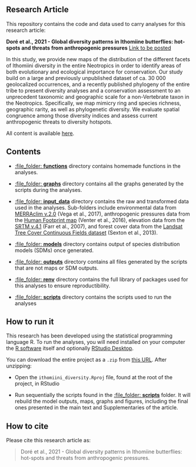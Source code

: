 
<!-- README.md is generated from README.Rmd. Please edit that file -->

## Research Article

This repository contains the code and data used to carry analyses for
this research article:

**Doré et al., 2021 - Global diversity patterns in Ithomiine
butterflies: hot-spots and threats from anthropogenic pressures** [Link
to be posted]()

In this study, we provide new maps of the distribution of the different
facets of Ithomiini diversity in the entire Neotropics in order to
identify areas of both evolutionary and ecological importance for
conservation. Our study build on a large and previously unpublished
dataset of ca. 30 000 geolocalized occurrences, and a recently published
phylogeny of the entire tribe to present diversity analyses and a
conservation assessment to an unprecedent taxonomic and geographic scale
for a non-Vertebrate taxon in the Neotropics. Specifically, we map
mimicry ring and species richness, geographic rarity, as well as
phylogenetic diversity. We evaluate spatial congruence among those
diversity indices and assess current anthropogenic threats to diversity
hotspots.

All content is available
[here](https://github.com/MaelDore/ithomiini_diversity).

## Contents

  - [:file\_folder: **functions**](functions/) directory contains
    homemade functions in the analyses.

  - [:file\_folder: **graphs**](graphs/) directory contains all the
    graphs generated by the scripts during the analyses.

  - [:file\_folder: **input\_data**](input_data/) directory contains the
    raw and transformed data used in the analyses. Sub-folders include
    environmental data from [MERRAclim
    v.2.0](https://doi.org/10.5061/dryad.s2v81) (Vega et al., 2017),
    anthropogenic pressures data from the [Human Footprint
    map](https://doi.org/10.1038/ncomms12558) (Venter et al., 2016),
    elevation data from the [SRTM v.4.1](http://srtm.csi.cgiar.org)
    (Farr et al., 2007), and forest cover data from the [Landsat Tree
    Cover Continuous Fields
    dataset](https://developers.google.com/earth-engine/datasets/catalog/NASA_MEASURES_GFCC_TC_v3)
    (Sexton et al., 2013).

  - [:file\_folder: **models**](models/) directory contains output of
    species distribution models (SDMs) once generated.

  - [:file\_folder: **outputs**](outputs/) directory contains all files
    generated by the scripts that are not maps or SDM outputs.

  - [:file\_folder: **renv**](renv/) directory contains the full library
    of packages used for this analyses to ensure reproductibility.

  - [:file\_folder: **scripts**](scripts/) directory contains the
    scripts used to run the analyses

## How to run it

This research has been developed using the statistical programming
language R. To run the analyses, you will need installed on your
computer the [R software](https://cloud.r-project.org/) itself and
optionally [RStudio
Desktop](https://rstudio.com/products/rstudio/download/).

You can download the entire project as a `.zip` from [this
URL](/archive/master.zip). After unzipping:

  - Open the `ithomiini_diversity.Rproj` file, found at the root of the
    project, in RStudio

  - Run sequentially the scripts found in the [:file\_folder:
    **scripts**](scripts/) folder. It will rebuild the model outputs,
    maps, graphs and figures, including the final ones presented in the
    main text and Supplementaries of the article.

## How to cite

Please cite this research article as:

> Doré et al., 2021 - Global diversity patterns in Ithomiine
> butterflies: hot-spots and threats from anthropogenic pressures.
